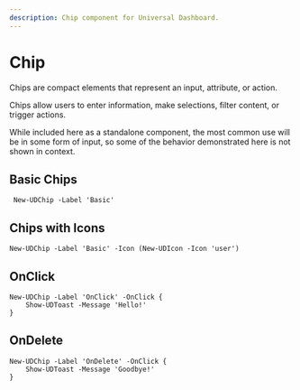 ```yaml
---
description: Chip component for Universal Dashboard.
---
```


# Chip

Chips are compact elements that represent an input, attribute, or action.

Chips allow users to enter information, make selections, filter content, or trigger actions.

While included here as a standalone component, the most common use will be in some form of input, so some of the behavior demonstrated here is not shown in context.

## Basic Chips

```text
 New-UDChip -Label 'Basic'
```

## Chips with Icons

```text
New-UDChip -Label 'Basic' -Icon (New-UDIcon -Icon 'user')
```

## OnClick

```text
New-UDChip -Label 'OnClick' -OnClick {
    Show-UDToast -Message 'Hello!'
}
```

## OnDelete

```text
New-UDChip -Label 'OnDelete' -OnClick {
    Show-UDToast -Message 'Goodbye!'
}
```

